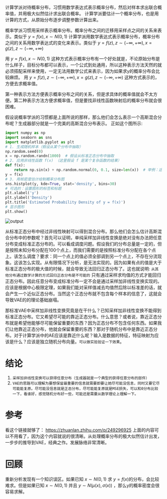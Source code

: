 计算学派对待概率分布，习惯用数学表达式表示概率分布，然后对样本求出联合概率值，并用极大似然估计求出联合概率。
计算学派要估计一个概率分布，也是用计算的方式，从原始分布逐步调整参数计算出来。

概率学派习惯用采样表示概率分布。概率分布之间的迁移用采样点之间的关系来表示。类似于 $y=f(x),x\sim N(0,1)$
计算学派用数学表达式表示概率分布，概率分布之间的关系用数学表达式的变化来表示。类似于 $y=f(z),z\sim (-\infty,+\infty),x=g(z),z\sim (-\infty,+\infty)$

用 $y=f(x),x\sim N(0,1)$ 这种方式表示概率分布有一个好处就是，不论原始分布是什么样子，目标分布都可以表示，一个公式到处通用，所以这种表示方法天然的就必须搭配采样来使用，一定无法用数学公式来表示，因为如果求y的概率分布会比较麻烦。 用 $y=f(z),z\sim (-\infty,+\infty),x=g(z),z\sim (-\infty,+\infty)$ 这种方式表示的，方便去求概率值。

第一种表示方法方便表示概率分布之间的关系，但是求具体的概率值就会不太方便。第二种表示方法方便求概率值，但是要找非线性函数映射后的概率分布就会很困难。

假设说概率学派的习惯都是上面所说的那样，那么他们会怎么表示一个高斯混合分布呢？生成器部分就是一个完美的高斯混合分布表示。
正如这个图所示:

```python
import numpy as np
import seaborn as sns
import matplotlib.pyplot as plt
# 1. 生成随机样本（假设从某个分布中抽取）
np.random.seed(0)
x = np.random.randn(1000)  # 假设从标准正态分布中抽取
# 2. 应用非线性函数 f(x) （这里假设 f 是某个复杂函数的结果）
def f(x):
    return np.sin(x) + np.random.normal(0, 0.1, size=len(x))  # 举例：这里假设 f(x) 是 sin(x) 加上噪声
y = f(x)
# 3. 用核密度估计绘制概率分布图
sns.histplot(y, kde=True, stat='density', bins=30)
# 可选的：设置图形的标签和标题
plt.xlabel('y')
plt.ylabel('Density')
plt.title('Estimated Probability Density of y = f(x)')
# 显示图形
plt.show()
```

![output](https://github.com/xmu-hph/note/assets/155121366/3b46a049-09cb-4759-8b08-13ed888763cd)

从标准正态分布中经过非线性映射可以得到混合分布。那么他们会怎么估计高斯混合分布中的参数呢？首先可以证明，单纯采样加非线性变换是绝对没有办法把任意分布变成标准正态分布的。可以看成调度问题。假设我们的分布总量是一定的，但是按照未知分布分配在100个点上，而我们需要的是按照标准分布分配在各个点上。该怎么调度？要求：同一个点上的值必须全部调到另一个点上，不存在分流现象。这该怎么实现。从有限情况下分析，是无法实现的。因为如果有点的值是大于标准正态分布的极大值的时候，就会导致无法回归正态分布了。这也就说明: `从其他分布通过数学计算的方式回归正态分布是不可能的` 只有通过采样求均值的方式才能回归正态分布。因此任意分布变成标准分布一定不会是通过采样加非线性变换实现的。应该是根据中心极限定理，如果我们能对采样值减去均值然后除以标准差的话，就会产生一个近似正态分布。当然这个正态分布就不包含每个样本的信息了，这就会导致VAE的的理论基础崩塌。

那标准VAE中采样加非线性变换究竟是在干什么？已知采样加非线性变换不能得到标准正态分布。它又希望尽可能的靠近正态分布。什么意思？或者说，靠近正态分布就是希望他能够尽可能保留重要的东西？因为正态分布不包含任何东西。如果我们让他靠近正态分布，他就会保留重要的东西？那对于随机分布中是靠近正态分布。对于计算学派中的AE应该是靠近什么呢？输入是数据的特征，特征映射为应该是什么？应该是独立随机分布向量。`可以做实验验证一下效果`。

# 结论

1. `采样加非线性变换可以获得任意分布（生成器就是一个典型的获得任意分布的部件）`
2. `VAE的思路可以理解为要想保留最重要的信息就需要即要让她尽可能没信息，同时又要它尽可能能复原。尽可能没信息就是正态分布，尽可能能复原就是MSE损失，可以和0分布比较一下，看谁好，感觉随机分布好一些，可能还是需要从数学理论上理解一下。`

# 参考

看这个链接就够了： https://zhuanlan.zhihu.com/p/249296925 
上面的内容可以不用看了，因为这个内容就说的很清晰。从处理概率分布的极大似然估计出发，一步步的推导到VAE，经典之作。发展脉络非常清晰。

# 回顾
重新分析发现有一个知识误区。如果已知 $x\sim N(0,1)$ 求 $y=f(x)$的分布，会比较难求。但是如果已知 $x\sim N(0,1)$ 并且 $y \sim N(\mu (x),\sigma (x))$ ，那么y的概率密度会很容易求解。
